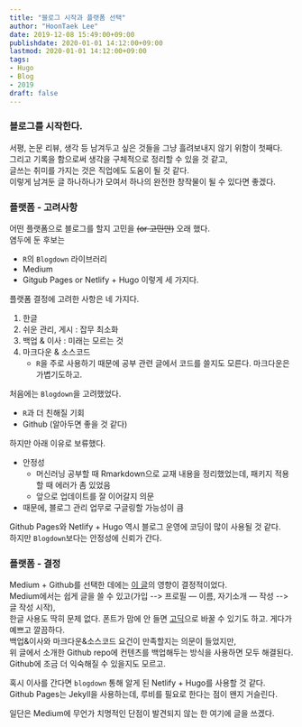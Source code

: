 ```yaml
---
title: "블로그 시작과 플랫폼 선택"
author: "HoonTaek Lee"
date: 2019-12-08 15:49:00+09:00
publishdate: 2020-01-01 14:12:00+09:00
lastmod: 2020-01-01 14:12:00+09:00
tags:
- Hugo
- Blog
- 2019
draft: false
---
```


### 블로그를 시작한다.  
서평, 논문 리뷰, 생각 등 남겨두고 싶은 것들을 그냥 흘려보내지 않기 위함이 첫째다.  
그리고 기록을 함으로써 생각을 구체적으로 정리할 수 있을 것 같고,  
글쓰는 취미를 가지는 것은 직업에도 도움이 될 것 같다.  
이렇게 남겨둔 글 하나하나가 모여서 하나의 완전한 창작물이 될 수 있다면 좋겠다.  

### 플랫폼 - 고려사항

어떤 플랫폼으로 블로그를 할지 고민을 ~~(or 고민만)~~ 오래 했다.  
염두에 둔 후보는
- `R`의 `Blogdown` 라이브러리
- Medium
- Gitgub Pages or Netlify + Hugo
이렇게 세 가지다.

플랫폼 결정에 고려한 사항은 네 가지다.
1. 한글
2. 쉬운 관리, 게시 : 잡무 최소화
3. 백업 & 이사 : 미래는 모르는 것
4. 마크다운 & 소스코드
   - `R`을 주로 사용하기 때문에 공부 관련 글에서 코드를 쓸지도 모른다. 마크다운은 가볍기도하고.

처음에는 `Blogdown`을 고려했었다.  
- `R`과 더 친해질 기회
- Github (알아두면 좋을 것 같다)

하지만 아래 이유로 보류했다.
- 안정성
   - 머신러닝 공부할 때 Rmarkdown으로 교재 내용을 정리했었는데, 패키지 적용할 때 에러가 좀 있었음
   - 앞으로 업데이트를 잘 이어갈지 의문
- 때문에, 블로그 관리 업무로 구글링할 가능성이 큼

Github Pages와 Netlify + Hugo 역시 블로그 운영에 코딩이 많이 사용될 것 같다.  
하지만 `Blogdown`보다는 안정성에 신뢰가 간다.  

### 플랫폼 - 결정

Medium + Github를 선택한 데에는 [이 글](https://medium.com/happyprogrammer-in-jeju/%EA%B0%9C%EB%B0%9C%EC%9E%90%EA%B0%80-%EA%B8%80%EC%9D%84-%EC%98%AC%EB%A6%AC%EB%8A%94-%EB%B0%A9%EB%B2%95-f7d35da1d49d)의 영향이 결정적이었다.  
Medium에서는 쉽게 글을 쓸 수 있고(가입 --> 프로필 &mdash; 이름, 자기소개 &mdash; 작성 --> 글 작성 시작),  
한글 사용도 딱히 문제 없다. 폰트가 맘에 안 들면 [고딕](https://medium.com/@Rando209/%EB%AF%B8%EB%94%94%EC%97%84-%ED%95%9C%EA%B8%80-%ED%8F%B0%ED%8A%B8-%EB%AC%B8%EC%A0%9C-6ecc5d4490e9)으로 바꿀 수 있기도 하고.
게다가 예쁘고 깔끔하다.  
백업&이사와 마크다운&소스코드 요건이 만족할지는 의문이 들었지만,  
위 글에서 소개한 Github repo에 컨텐츠를 백업해두는 방식을 사용하면 모두 해결된다.   
Github에 조금 더 익숙해질 수 있을지도 모르고.  

혹시 이사를 간다면 `blogdown` 통해 알게 된 Netlify + Hugo를 사용할 것 같다.  
Github Pages는 Jekyll을 사용하는데, 루비를 필요로 한다는 점이 왠지 거슬린다.  

일단은 Medium에 무언가 치명적인 단점이 발견되지 않는 한 여기에 글을 쓰겠다.  
